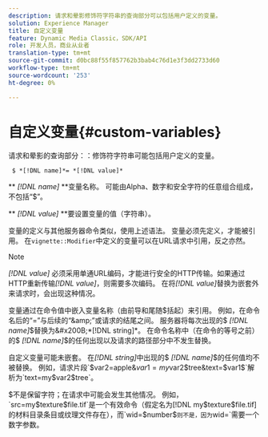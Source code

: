 ```yaml
---
description: 请求和晕影修饰符字符串的查询部分可以包括用户定义的变量。
solution: Experience Manager
title: 自定义变量
feature: Dynamic Media Classic，SDK/API
role: 开发人员，商业从业者
translation-type: tm+mt
source-git-commit: d0bc88f55f857762b3bab4c76d1e3f3dd2733d60
workflow-type: tm+mt
source-wordcount: '253'
ht-degree: 0%

---
```



# 自定义变量{#custom-variables}

请求和晕影的查询部分：：修饰符字符串可能包括用户定义的变量。

` $ *[!DNL name]*= *[!DNL value]*`

** *[!DNL name]* **变量名称。 可能由Alpha、数字和安全字符的任意组合组成，不包括“$”。

** *[!DNL value]* **要设置变量的值（字符串）。

变量的定义与其他服务器命令类似，使用上述语法。 变量必须先定义，才能被引用。 在`vignette::Modifier`中定义的变量可以在URL请求中引用，反之亦然。

>[!NOTE]
>
>*[!DNL value]* 必须采用单通URL编码，才能进行安全的HTTP传输。如果通过HTTP重新传输&#x200B;*[!DNL value]*，则需要多次编码。 在将&#x200B;*[!DNL value]*&#x200B;替换为嵌套外来请求时，会出现这种情况。

变量通过在命令值中嵌入变量名称（由前导和尾随$括起）来引用。 例如，在命令名后的“=”与后续的“&amp;”或请求的结尾之间。 服务器将每次出现的$ *[!DNL name]*$替换为&#x200B;*[!DNL string]*。 在命令名称中（在命令的等号之前）的$ *[!DNL name]*$的任何出现以及请求的路径部分中不发生替换。

自定义变量可能未嵌套。 在&#x200B;*[!DNL string]*&#x200B;中出现的$ *[!DNL name]*$的任何值均不被替换。 例如，请求片段`$var2=apple&$var1=my$var2$tree&text=$var1$`解析为`text=my$var2$tree`。

$不是保留字符；在请求中可能会发生其他情况。 例如，`src=my$texture$file.tif`是一个有效命令（假定名为[!DNL my$texture$file.tif]的材料目录条目或纹理文件存在），而`wid=$number$`则不是，因为`wid=`需要一个数字参数。
